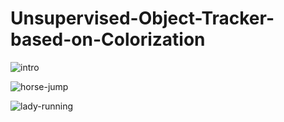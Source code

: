 # Unsupervised-Object-Tracker-based-on-Colorization

![intro](https://user-images.githubusercontent.com/25393387/49177528-748f1200-f31b-11e8-9033-28d69098cd87.png)

![horse-jump](https://user-images.githubusercontent.com/25393387/49187553-dd838380-f335-11e8-82b4-27f28aa8cf56.gif)

![lady-running](https://user-images.githubusercontent.com/25393387/49187916-01939480-f337-11e8-9873-6aa4b4af4cbd.gif)
